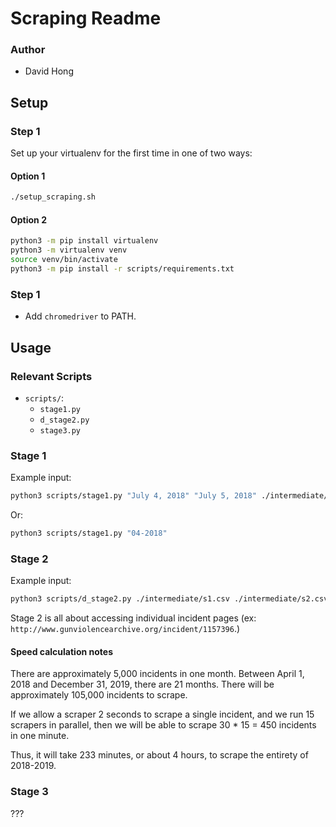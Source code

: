 # Scraping Readme

### Author

- David Hong

## Setup

### Step 1

Set up your virtualenv for the first time in one of two ways:

#### Option 1

```zsh
./setup_scraping.sh
```

#### Option 2

```zsh
python3 -m pip install virtualenv
python3 -m virtualenv venv
source venv/bin/activate
python3 -m pip install -r scripts/requirements.txt
```

### Step 1

- Add `chromedriver` to PATH.

## Usage

### Relevant Scripts

- `scripts/`:
  - `stage1.py`
  - `d_stage2.py`
  - `stage3.py`

### Stage 1

Example input:

```zsh
python3 scripts/stage1.py "July 4, 2018" "July 5, 2018" ./intermediate/s1.csv
```

Or:

```zsh
python3 scripts/stage1.py "04-2018"
```

### Stage 2

Example input:

```zsh
python3 scripts/d_stage2.py ./intermediate/s1.csv ./intermediate/s2.csv
```

<!-- **This part doesn't work** because Cloudflare DDoS protection has been added since this script was last updated.

The script needs to be updated to incorporate Chrome and Selenium. This shouldn't be too hard. -->

Stage 2 is all about accessing individual incident pages (ex: `http://www.gunviolencearchive.org/incident/1157396`.)

#### Speed calculation notes

There are approximately 5,000 incidents in one month.
Between April 1, 2018 and December 31, 2019, there are 21 months.
There will be approximately 105,000 incidents to scrape.

If we allow a scraper 2 seconds to scrape a single incident, and we run 15 scrapers in parallel, then we will be able to scrape 30 \* 15 = 450 incidents in one minute.

Thus, it will take 233 minutes, or about 4 hours, to scrape the entirety of 2018-2019.

### Stage 3

???

